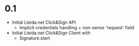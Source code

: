 # 0.1
- Initial Lleida.net Click&Sign API
  - Implicit credentials handling + non-sense 'request' field
- Initial Lleida.net Click&Sign Client with
  - Signature.start
